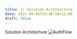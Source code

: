 ```yaml
---
title: 1) Solution Architecture
date: 2021-09-06T23:48:59+12:00
draft: false
---
```


Solution Architecture
![AuthFlow](/Auth_Flow_Architecture.png)